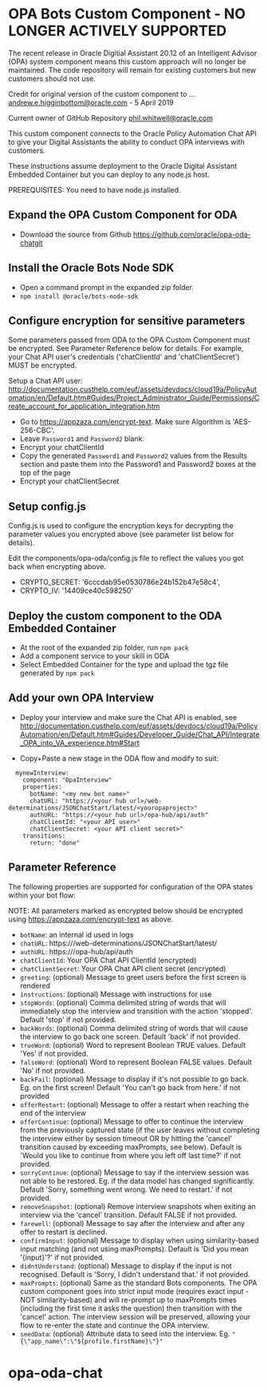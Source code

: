 # OPA Bots Custom Component - NO LONGER ACTIVELY SUPPORTED
The recent release in Oracle Digitial Assistant 20.12 of an Intelligent Advisor (OPA) system component means this custom approach will no longer be maintained.
The code repository will remain for existing customers but new customers should not use.



Credit for original version of the custom component to ...
andrew.e.higginbottom@oracle.com - 5 April 2019

Current owner of GitHub Repository 
phil.whitwell@oracle.com

This custom component connects to the Oracle Policy Automation Chat API to give your Digital Assistants the ability to conduct OPA interviews with customers.

These instructions assume deployment to the Oracle Digital Assistant Embedded Container but you can deploy to any node.js host.

PREREQUISITES: You need to have node.js installed.

## Expand the OPA Custom Component for ODA
- Download the source from Github https://github.com/oracle/opa-oda-chatgit 

## Install the Oracle Bots Node SDK
- Open a command prompt in the expanded zip folder.
- `npm install @oracle/bots-node-sdk`

## Configure encryption for sensitive parameters
Some parameters passed from ODA to the OPA Custom Component must be encrypted. See Parameter Reference below for details.
For example, your Chat API user's credentials ('chatClientId' and 'chatClientSecret') MUST be encrypted.

Setup a Chat API user: http://documentation.custhelp.com/euf/assets/devdocs/cloud19a/PolicyAutomation/en/Default.htm#Guides/Project_Administrator_Guide/Permissions/Create_account_for_application_integration.htm

- Go to https://appzaza.com/encrypt-text. Make sure Algorithm is 'AES-256-CBC'.
- Leave `Password1` and `Password2` blank.
- Encrypt your chatClientId
- Copy the generated `Password1` and `Password2` values from the Results section and paste them into the Password1 and Password2 boxes at the top of the page
- Encrypt your chatClientSecret

## Setup config.js
Config.js is used to configure the encryption keys for decrypting the parameter values you encrypted above (see parameter list below for details).

Edit the components/opa-oda/config.js file to reflect the values you got back when encrypting above.
-   CRYPTO_SECRET: '6cccdab95e0530786e24b152b47e58c4',
-    CRYPTO_IV: '14409ce40c598250'

## Deploy the custom component to the ODA Embedded Container
- At the root of the expanded zip folder, run `npm pack`
- Add a component service to your skill in ODA
 - Select Embedded Container for the type and upload the tgz file generated by `npm pack`

## Add your own OPA Interview
- Deploy your interview and make sure the Chat API is enabled, see http://documentation.custhelp.com/euf/assets/devdocs/cloud19a/PolicyAutomation/en/Default.htm#Guides/Developer_Guide/Chat_API/Integrate_OPA_into_VA_experience.htm#Start

- Copy+Paste a new stage in the ODA flow and modify to suit:
~~~~
  mynewInterview:
    component: "OpaInterview"
    properties:
      botName: "<my new bot name>"
      chatURL: "https://<your hub url>/web-determinations/JSONChatStart/latest/<youropaproject>"
      authURL: "https://<your hub url>/opa-hub/api/auth"
      chatClientId: "<your API user>"
      chatClientSecret: <your API client secret>"
    transitions:
      return: "done"
~~~~

## Parameter Reference
The following properties are supported for configuration of the OPA states within your bot flow:

NOTE: All parameters marked as encrypted below should be encrypted using https://appzaza.com/encrypt-text as above.


- `botName`: an internal id used in logs
- `chatURL`: https://<your hub url>/web-determinations/JSONChatStart/latest/<youropaproject>
- `authURL`: https://<your hub url>/opa-hub/api/auth
- `chatClientId`: Your OPA Chat API ClientId (encrypted)
- `chatClientSecret`: Your OPA Chat API client secret (encrypted)
- `greeting`: (optional) Message to greet users before the first screen is rendered
- `instructions`: (optional) Message with instructions for use
- `stopWords`: (optional) Comma delimited string of words that will immediately stop the interview and transition with the action 'stopped'. Default 'stop' if not provided.
- `backWords`: (optional) Comma delimited string of words that will cause the interview to go back one screen. Default 'back' if not provided.
- `trueWord`: (optional) Word to represent Boolean TRUE values. Default 'Yes' if not provided.
- `falseWord`: (optional) Word to represent Boolean FALSE values. Default 'No' if not provided.
- `backFail`: (optional) Message to display if it's not possible to go back. Eg. on the first screen! Default 'You can\'t go back from here.' if not provided
- `offerRestart`: (optional) Message to offer a restart when reaching the end of the interview
- `offerContinue`: (optional) Message to offer to continue the interview from the previously captured state (if the user leaves without completing the interview either by session timeout OR by hitting the 'cancel' transition caused by exceeding maxPrompts, see below). Default is 'Would you like to continue from where you left off last time?' if not provided.
- `sorryContinue`: (optional) Message to say if the interview session was not able to be restored. Eg. if the data model has changed significantly. Default 'Sorry, something went wrong. We need to restart.' if not provided.
- `removeSnapshot`: (optional) Remove interview snapshots when exiting an interview via the 'cancel' transition. Default FALSE if not provided.
- `farewell`: (optional) Message to say after the interview and after any offer to restart is declined.
- `confirmInput`: (optional) Message to display when using similarity-based input matching (and not using maxPrompts). Default is 'Did you mean \'{input}\'?' if not provided.
- `didntUnderstand`: (optional) Message to display if the input is not recognised. Default is 'Sorry, I didn\'t understand that.' if not provided.
- `maxPrompts`: (optional) Same as the standard Bots components. The OPA custom component goes into strict input mode (requires exact input - NOT similarity-based) and will re-prompt up to maxPrompts times (including the first time it asks the question) then transition with the 'cancel' action. The interview session will be preserved, allowing your flow to re-enter the state and continue the OPA interview.
- `seedData`: (optional) Attribute data to seed into the interview. Eg. `"{\"app_name\":\"${profile.firstName}\"}"`
# opa-oda-chat
